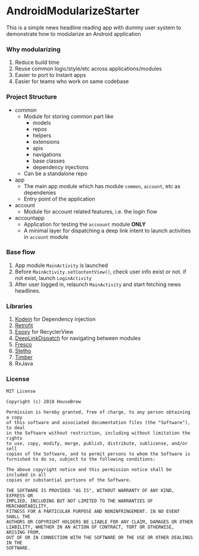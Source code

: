# AndroidModularizeStarter

This is a simple news headline reading app with dummy user system to demonstrate how to modularize an Android application

### Why modularizing

1. Reduce build time
2. Reuse common logic/style/etc across applications/modules
3. Easier to port to Instant apps
4. Easier for teams who work on same codebase

### Project Structure

- common
  - Module for storing common part like
    - models
    - repos
    - helpers
    - extensions
    - apis
    - navigations
    - base classes
    - dependency injections
  - Can be a standalone repo
- app
  - The main app module which has module `common`, `account`, etc as dependenies
  - Entry point of the application
- account
  - Module for account related features, i.e. the login flow
- accountapp
  - Application for testing the `accoount` module **ONLY**
  - A minimal layer for dispatching a deep link intent to launch activities in `account` module

### Base flow

1. App module `MainActivity` is launched
2. Before `MainActivity.setContentView()`, check user info exist or not. if not exist, launch `LoginActivity`
3. After user logged in, relaunch `MainActivity` and start fetching news headlines.

### Libraries

1. [Kodein](https://github.com/Kodein-Framework/Kodein-DI) for Dependency injection
2. [Retrofit](http://square.github.io/retrofit/)
3. [Epoxy](https://github.com/airbnb/epoxy) for RecyclerView
4. [DeepLinkDispatch](https://github.com/airbnb/DeepLinkDispatch) for navigating between modules
5. [Fresco](http://frescolib.org)
6. [Stetho](http://facebook.github.io/stetho/)
7. [Timber](https://github.com/JakeWharton/timber)
8. RxJava

### License

```
MIT License

Copyright (c) 2018 HouseBrew

Permission is hereby granted, free of charge, to any person obtaining a copy
of this software and associated documentation files (the "Software"), to deal
in the Software without restriction, including without limitation the rights
to use, copy, modify, merge, publish, distribute, sublicense, and/or sell
copies of the Software, and to permit persons to whom the Software is
furnished to do so, subject to the following conditions:

The above copyright notice and this permission notice shall be included in all
copies or substantial portions of the Software.

THE SOFTWARE IS PROVIDED "AS IS", WITHOUT WARRANTY OF ANY KIND, EXPRESS OR
IMPLIED, INCLUDING BUT NOT LIMITED TO THE WARRANTIES OF MERCHANTABILITY,
FITNESS FOR A PARTICULAR PURPOSE AND NONINFRINGEMENT. IN NO EVENT SHALL THE
AUTHORS OR COPYRIGHT HOLDERS BE LIABLE FOR ANY CLAIM, DAMAGES OR OTHER
LIABILITY, WHETHER IN AN ACTION OF CONTRACT, TORT OR OTHERWISE, ARISING FROM,
OUT OF OR IN CONNECTION WITH THE SOFTWARE OR THE USE OR OTHER DEALINGS IN THE
SOFTWARE.
```

